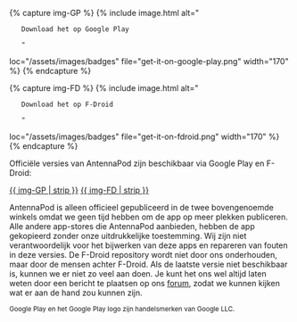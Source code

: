 {% capture img-GP %} {% include image.html alt="

       Download het op Google Play

       "

loc="/assets/images/badges" file="get-it-on-google-play.png" width="170" %} {%
endcapture %}

{% capture img-FD %} {% include image.html alt="

       Download het op F-Droid

       "

loc="/assets/images/badges" file="get-it-on-fdroid.png" width="170" %} {%
endcapture %}

Officiële versies van AntennaPod zijn beschikbaar via Google Play en F-Droid:

[{{ img-GP | strip }}](https://play.google.com/store/apps/details?id=de.danoeh.antennapod)
[{{ img-FD | strip }}](https://f-droid.org/packages/de.danoeh.antennapod/)

AntennaPod is alleen officieel gepubliceerd in de twee bovengenoemde winkels
omdat we geen tijd hebben om de app op meer plekken publiceren. Alle andere
app-stores die AntennaPod aanbieden, hebben de app gekopieerd zonder onze
uitdrukkelijke toestemming. Wij zijn niet verantwoordelijk voor het bijwerken
van deze apps en repareren van fouten in deze versies. De F-Droid repository
wordt niet door ons onderhouden, maar door de mensen achter F-Droid. Als de
laatste versie niet beschikbaar is, kunnen we er niet zo veel aan doen. Je kunt
het ons wel altijd laten weten door een bericht te plaatsen op ons [forum](https://forum.antennapod.org/),
zodat we kunnen kijken wat er aan de hand zou kunnen zijn.

<small>Google Play en het Google Play logo zijn handelsmerken van Google LLC.</small>
